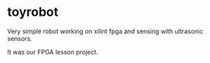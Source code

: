 # toyrobot
Very simple robot working on xilint fpga and sensing with ultrasonic sensors.


It was our FPGA lesson project.
